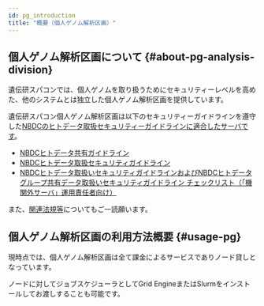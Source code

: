 ```yaml
---
id: pg_introduction
title: "概要（個人ゲノム解析区画）"
---
```


## 個人ゲノム解析区画について {#about-pg-analysis-division}

遺伝研スパコンでは、個人ゲノムを取り扱うためにセキュリティーレベルを高めた、他のシステムとは独立した個人ゲノム解析区画を提供しています。


遺伝研スパコン個人ゲノム解析区画は以下のセキュリティーガイドラインを遵守した[NBDCのヒトデータ取扱セキュリティーガイドラインに適合したサーバです](https://humandbs.biosciencedbc.jp/off-premise-server)。

- [NBDCヒトデータ共有ガイドライン](https://humandbs.biosciencedbc.jp/guidelines/data-sharing-guidelines)
- [NBDCヒトデータ取扱セキュリティガイドライン](https://humandbs.biosciencedbc.jp/guidelines)
-  [NBDCヒトデータ取扱いセキュリティガイドラインおよびNBDCヒトデータグループ共有データ取扱いセキュリティガイドライン チェックリスト（「機関外サーバ」運用責任者向け）](/pdf/security_checklist_for_dbcenters_2021706.pdf)


また、[関連法規等](/application/legislation)についてもご一読願います。


## 個人ゲノム解析区画の利用方法概要 {#usage-pg}

現時点では、個人ゲノム解析区画は全て課金によるサービスでありノード貸しとなっています。

ノードに対してジョブスケジューラとしてGrid EngineまたはSlurmをインストールしてお渡しすることも可能です。




